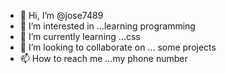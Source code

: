 - 👋 Hi, I’m @jose7489
- 👀 I’m interested in ...learning programming
- 🌱 I’m currently learning ...css
- 💞️ I’m looking to collaborate on ... some projects
- 📫 How to reach me ...my phone number

<!---
jose7489/jose7489 is a ✨ special ✨ repository because its `README.md` (this file) appears on your GitHub profile.
You can click the Preview link to take a look at your changes.
--->
